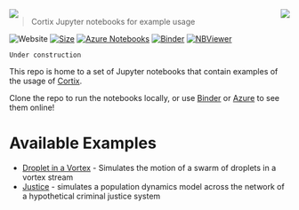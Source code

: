 <img align="left" src="https://cortix.org/logo.jpg">
<img align="right" src="https://upload.wikimedia.org/wikipedia/commons/thumb/3/38/Jupyter_logo.svg/250px-Jupyter_logo.svg.png">


> Cortix Jupyter notebooks for example usage

![Website](https://img.shields.io/website/https/github.com/dpploy/cortix-nb.svg)
[![Size](https://img.shields.io/github/repo-size/dpploy/cortix-nb.svg?label=size&style=flat)](https://cortix.org)
[![Azure Notebooks](https://notebooks.azure.com/launch.svg)](https://notebooks.azure.com/dealmeidavf/projects/cortix-nb)
[![Binder](https://mybinder.org/badge_logo.svg)](https://mybinder.org/v2/gh/dpploy/cortix-nb/master)
[![NBViewer](https://github.com/jupyter/design/blob/master/logos/Badges/nbviewer_badge.svg)](http://nbviewer.jupyter.org/github/dpploy/cortix-nb/)

    Under construction

This repo is home to a set of  Jupyter notebooks that contain  examples of the usage of [Cortix](https://github.com/dpploy/cortix). 

Clone the repo to run the notebooks locally, or use [Binder](https://mybinder.org/v2/gh/dpploy/cortix-nb/master) or [Azure](https://notebooks.azure.com/dealmeidavf/projects/cortix-nb) to see them online!

# Available Examples

*  [Droplet in a Vortex](https://github.com/dpploy/cortix-nb/blob/master/run_droplet.ipynb) -  Simulates the motion of a swarm of droplets in a vortex stream
*  [Justice](https://github.com/dpploy/cortix-nb/blob/master/run_justice.ipynb) - simulates a population dynamics model across the network of a hypothetical criminal justice system
